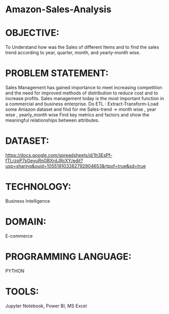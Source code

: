 # Amazon-Sales-Analysis

# OBJECTIVE:
To Understand how was the Sales of different Items and to find the sales trend according to year, quarter, month, and yearly-month wise.

# PROBLEM STATEMENT:
Sales Management has gained importance to meet increasing competition and the need for improved methods of distribution to reduce cost and to increase profits. Sales management today is the most important function in a commercial and business enterprise. Do ETL : Extract-Transform-Load some Amazon dataset and find for me Sales-trend -> month wise , year wise , yearly_month wise Find key metrics and factors and show the meaningful relationships between attributes.

# DATASET:
https://docs.google.com/spreadsheets/d/1h3EsPf-fTLrzpP7sGeyuRnGBXrdJRcXY/edit?usp=sharing&ouid=105519103382792804653&rtpof=true&sd=true

# TECHNOLOGY:
Business Intelligence

# DOMAIN:
E-commerce

# PROGRAMMING LANGUAGE:
PYTHON

# TOOLS:
Jupyter Notebook, Power BI, MS Excel
